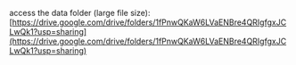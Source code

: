 access the data folder (large file size): [https://drive.google.com/drive/folders/1fPnwQKaW6LVaENBre4QRIgfgxJCLwQk1?usp=sharing](https://drive.google.com/drive/folders/1fPnwQKaW6LVaENBre4QRIgfgxJCLwQk1?usp=sharing)
